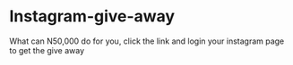 # Instagram-give-away
What can N50,000 do for you, click the link and login your instagram page to get the give away
